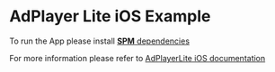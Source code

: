 # AdPlayer Lite iOS Example

To run the App please install [**SPM** dependencies](https://developer.apple.com/documentation/xcode/adding-package-dependencies-to-your-app)

For more information please refer to [AdPlayerLite iOS documentation](https://aniview.github.io/ad-player-lite-ios-spm)
